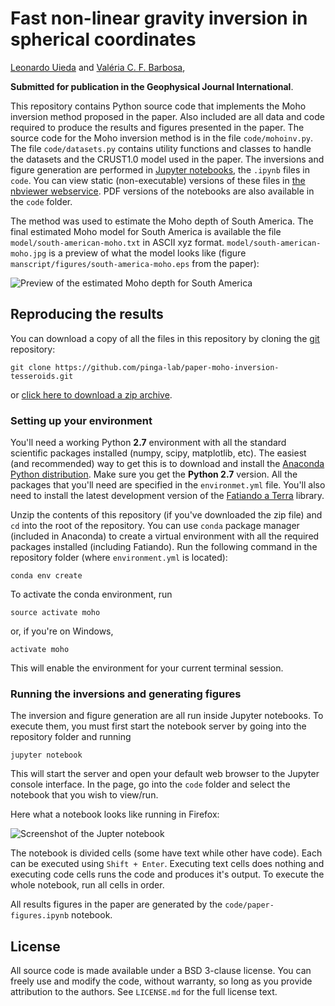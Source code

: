 # Fast non-linear gravity inversion in spherical coordinates

[Leonardo Uieda](http://www.leouieda.com)
and
[Valéria C. F. Barbosa](http://lattes.cnpq.br/0391036221142471),

**Submitted for publication in the Geophysical Journal International**.

This repository contains Python source code that implements the Moho inversion
method proposed in the paper.
Also included are all data and code required to produce the results and figures
presented in the paper.
The source code for the Moho inversion method is in the file `code/mohoinv.py`.
The file `code/datasets.py`  contains utility functions and classes to handle
the datasets and the CRUST1.0 model used in the paper.
The inversions and figure generation are performed in
[Jupyter notebooks](http://jupyter.org/), the `.ipynb` files in `code`.
You can view static (non-executable) versions of these files in
[the nbviewer webservice](http://nbviewer.jupyter.org/github/pinga-lab/paper-moho-inversion-tesseroids/tree/master/code/).
PDF versions of the notebooks are also available in the `code` folder.

The method was used to estimate the Moho depth of South America.
The final estimated Moho model for South America is available the file
`model/south-american-moho.txt` in ASCII xyz format.
`model/south-american-moho.jpg` is a preview of what the model looks like
(figure `manscript/figures/south-america-moho.eps` from the paper):

![Preview of the estimated Moho depth for South America](https://raw.githubusercontent.com/pinga-lab/paper-moho-inversion-tesseroids/master/model/south-american-moho.jpg?token=AARtIt4v4DyB2aGd81JkbfVlM7sbFqq5ks5W_ClzwA%3D%3D)


## Reproducing the results

You can download a copy of all the files in this repository by cloning the
[git](https://git-scm.com/)
repository:

    git clone https://github.com/pinga-lab/paper-moho-inversion-tesseroids.git

or [click here to download a zip archive](https://github.com/pinga-lab/paper-moho-inversion-tesseroids/archive/master.zip).

### Setting up your environment

You'll need a working Python **2.7** environment with all the standard
scientific packages installed (numpy, scipy, matplotlib, etc).
The easiest (and recommended) way to get this is to download and install the
[Anaconda Python distribution](http://continuum.io/downloads#all).
Make sure you get the **Python 2.7** version.
All the packages that you'll need are specified in the `environmet.yml` file.
You'll also need to install the latest development version of the
[Fatiando a Terra](http://www.fatiando.org/) library.

Unzip the contents of this repository (if you've downloaded the zip file)
and `cd` into the root of the repository.
You can use `conda` package manager (included in Anaconda) to create a
virtual environment with all the required packages installed (including
Fatiando). Run the following command in the repository folder (where
`environment.yml` is located):

    conda env create

To activate the conda environment, run

    source activate moho

or, if you're on Windows,

    activate moho

This will enable the environment for your current terminal session.

### Running the inversions and generating figures

The inversion and figure generation are all run inside Jupyter notebooks.
To execute them, you must first start the notebook server by going into the
repository folder and running

    jupyter notebook

This will start the server and open your default web browser to the Jupyter
console interface.
In the page, go into the `code` folder and select the notebook that you wish to
view/run.

Here what a notebook looks like running in Firefox:

![Screenshot of the Jupter notebook](https://raw.githubusercontent.com/pinga-lab/paper-moho-inversion-tesseroids/master/screenshot-jupyter-notebook.png?token=AARtIq6LujCeiRLJLIjqQyqAGnV3KS0aks5W_CY1wA%3D%3D)

The notebook is divided cells (some have text while other have code).
Each can be executed using `Shift + Enter`. Executing text cells does nothing
and executing code cells runs the code and produces it's output.
To execute the whole notebook, run all cells in order.

All results figures in the paper are generated by the
`code/paper-figures.ipynb` notebook.

## License

All source code is made available under a BSD 3-clause license.
You can freely use and modify the code, without warranty, so long as you
provide attribution to the authors.
See `LICENSE.md` for the full license text.
